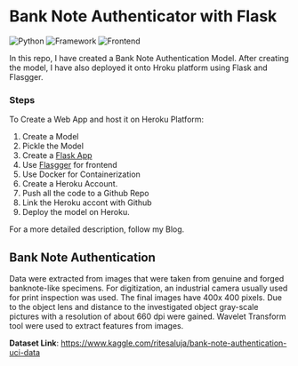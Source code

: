 # Bank Note Authenticator with Flask

![Python](https://img.shields.io/badge/Python-3.8-blueviolet)
![Framework](https://img.shields.io/badge/Framework-Flask-red)
![Frontend]()

In this repo, I have created a Bank Note Authentication Model. After creating the model, I have also deployed it onto Hroku platform using Flask and Flasgger.

### Steps

To Create a Web App and host it on Heroku Platform: 

1. Create a Model
2. Pickle the Model
3. Create a [Flask App](https://flask.palletsprojects.com/en/2.0.x/)
4. Use [Flasgger](https://github.com/flasgger/flasgger) for frontend
5. Use Docker for Containerization
6. Create a Heroku Account.
7. Push all the code to a Github Repo
8. Link the Heroku accont with  Github
9. Deploy the model on Heroku.


For a more detailed description, follow my Blog.


## Bank Note Authentication

Data were extracted from images that were taken from genuine and forged banknote-like specimens. For digitization, an industrial camera usually used for print inspection was used. The final images have 400x 400 pixels. Due to the object lens and distance to the investigated object gray-scale pictures with a resolution of about 660 dpi were gained. Wavelet Transform tool were used to extract features from images.

**Dataset Link**: https://www.kaggle.com/ritesaluja/bank-note-authentication-uci-data
